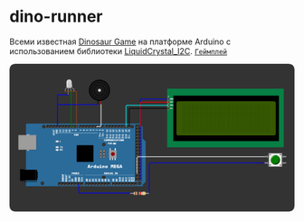 # dino-runner
Всеми известная [Dinosaur Game](ru.wikipedia.org/wiki/Dinosaur_Game) на платформе Arduino с использованием библиотеки [LiquidCrystal_I2C](https://github.com/johnrickman/LiquidCrystal_I2C). [`Геймплей`](https://github.com/LuK050/dino-runner/blob/main/resources/scheme.png)

![scheme](https://github.com/LuK050/dino-runner/blob/main/resources/scheme.png)


